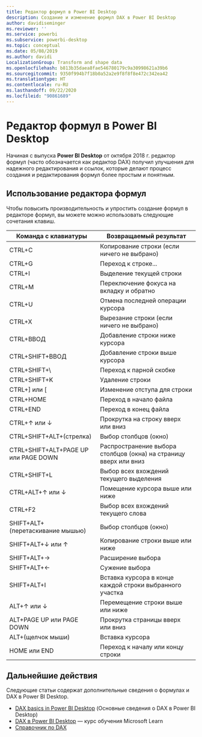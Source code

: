 ```yaml
---
title: Редактор формул в Power BI Desktop
description: Создание и изменение формул DAX в Power BI Desktop
author: davidiseminger
ms.reviewer: ''
ms.service: powerbi
ms.subservice: powerbi-desktop
ms.topic: conceptual
ms.date: 05/08/2019
ms.author: davidi
LocalizationGroup: Transform and shape data
ms.openlocfilehash: b813b35daea8fae546780179c9a30998621a39b6
ms.sourcegitcommit: 9350f994b7f18b0a52a2e9f8f8f8e472c342ea42
ms.translationtype: HT
ms.contentlocale: ru-RU
ms.lasthandoff: 09/22/2020
ms.locfileid: "90861689"
---
```

# <a name="formula-editor-in-power-bi-desktop"></a>Редактор формул в Power BI Desktop

Начиная с выпуска **Power BI Desktop** от октября 2018 г. редактор формул (часто обозначается как редактор DAX) получил улучшения для надежного редактирования и ссылок, которые делают процесс создания и редактирования формул более простым и понятным. 

## <a name="using-the-formula-editor"></a>Использование редактора формул

Чтобы повысить производительность и упростить создание формул в редакторе формул, вы можете можно использовать следующие сочетания клавиш.


|Команда с клавиатуры  |Возвращаемый результат  |
|---------|---------|
|CTRL+C  | Копирование строки (если ничего не выбрано) |
|CTRL+G  |Переход к строке... |
|CTRL+I  |Выделение текущей строки  |
|CTRL+M  |Переключение фокуса на вкладку и обратно |
|CTRL+U  |Отмена последней операции курсора  |
|CTRL+X   | Вырезание строки (если ничего не выбрано) |
|CTRL+ВВОД  |Добавление строки ниже курсора  |
|CTRL+SHIFT+ВВОД  |Добавление строки выше курсора  |
|CTRL+SHIFT+\  |Переход к парной скобке  |
|CTRL+SHIFT+K  |Удаление строки  |
|CTRL+] или [  |Изменение отступа для строки  |
|CTRL+HOME  |Переход в начало файла  |
|CTRL+END  |Переход в конец файла  |
|CTRL+↑ или ↓   |Прокрутка на строку вверх или вниз  |
|CTRL+SHIFT+ALT+(стрелка)  |Выбор столбцов (окно)  |
|CTRL+SHIFT+ALT+PAGE UP или PAGE DOWN  |Распространение выбора столбцов (окна) на страницу вверх или вниз |
|CTRL+SHIFT+L  |Выбор всех вхождений текущего выделения |
|CTRL+ALT+↑ или ↓  |Помещение курсора выше или ниже  |
|CTRL+F2  |Выбор всех вхождений текущего слова | 
|SHIFT+ALT+(перетаскивание мышью) |Выбор столбцов (окно)  |
|SHIFT+ALT+↓ или ↑  |Копирование строки выше или ниже  |
|SHIFT+ALT+→  |Расширение выбора  |
|SHIFT+ALT+←  |Сужение выбора |
|SHIFT+ALT+I  |Вставка курсора в конце каждой строки выбранного участка |
|ALT+↑ или ↓  | Перемещение строки выше или ниже |
|ALT+PAGE UP или PAGE DOWN  |Прокрутка страницы вверх или вниз  |
|ALT+(щелчок мыши)  |Вставка курсора  |
|HOME или END  |Переход к началу или концу строки  |

## <a name="next-steps"></a>Дальнейшие действия

Следующие статьи содержат дополнительные сведения о формулах и DAX в Power BI Desktop.

* [DAX basics in Power BI Desktop](desktop-quickstart-learn-dax-basics.md) (Основные сведения о DAX в Power BI Desktop)
* [DAX в Power BI Desktop](/learn/paths/dax-power-bi/) — курс обучения Microsoft Learn
* [Справочник по DAX](/dax/)